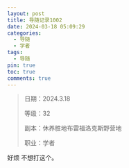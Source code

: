 ```yaml
---
layout: post
title: 导随记录1002
date: 2024-03-18 05:09:29
categories:
  - 导随
  - 学者
tags:
  - 导随
pin: true
toc: true
comments: true
---
```

> 日期：2024.3.18
>
> 等级：32
>
> 副本：休养胜地布雷福洛克斯野营地
>
> 职业：学者

好烦 不想打这个。